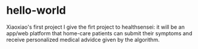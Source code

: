 # hello-world
Xiaoxiao's first project
I give the firt project to healthsensei:
it will be an app/web platform that home-care patients can submit their symptoms and receive personalized medical advidce given by the algorithm.
